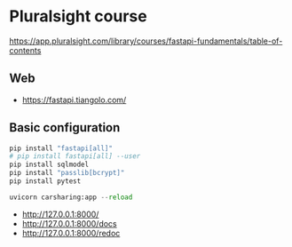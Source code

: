 # Pluralsight course
https://app.pluralsight.com/library/courses/fastapi-fundamentals/table-of-contents

## Web
- https://fastapi.tiangolo.com/

## Basic configuration

```python
pip install "fastapi[all]"
# pip install fastapi[all] --user
pip install sqlmodel
pip install "passlib[bcrypt]"
pip install pytest

uvicorn carsharing:app --reload

```

- http://127.0.0.1:8000/
- http://127.0.0.1:8000/docs
- http://127.0.0.1:8000/redoc